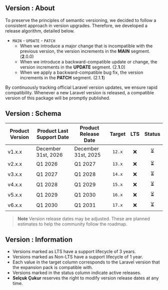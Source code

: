 ## Version : About

To preserve the principles of semantic versioning, we decided to follow a consistent approach in version upgrades.
Therefore, we developed a release algorithm, detailed below.

- `MAIN` - `UPDATE` - `PATCH`
    - When we introduce a major change that is incompatible with the previous version, the version increments in the **MAIN** segment. (**2**.0.0)
    - When we introduce a backward-compatible update or change, the version increments in the **UPDATE** segment. (2.**1**.0)
    - When we apply a backward-compatible bug fix, the version increments in the **PATCH** segment. (2.1.**1**)

By continuously tracking official Laravel version updates, we ensure rapid compatibility. Whenever a new
Laravel version is released, a compatible version of this package will be promptly published.

## Version : Schema

| Product Version | Product Last Support Date | Product Release Date | Target | LTS | Status |
|-----------------|---------------------------|----------------------|:------:|:---:|:------:|
| v1.x.x          | December 31st, 2026       | December 31st, 2025  | `12.x` |  ❌  |   ⏳    |
| v2.x.x          | Q1 2026                   | Q1 2027              | `13.x` |  ❌  |   ⏳    |
| v3.x.x          | Q1 2027                   | Q1 2028              | `14.x` |  ❌  |   ⏳    |
| v4.x.x          | Q1 2028                   | Q1 2029              | `15.x` |  ❌  |   ⏳    |
| v5.x.x          | Q1 2029                   | Q1 2030              | `16.x` |  ❌  |   ⏳    |
| v6.x.x          | Q1 2030                   | Q1 2031              | `17.x` |  ❌  |   ⏳    |

> **Note**
> Version release dates may be adjusted. These are planned estimates to help the community follow the roadmap.

## Version : Information

- Versions marked as LTS have a support lifecycle of 3 years.
- Versions marked as Non-LTS have a support lifecycle of 1 year.
- Each value in the target column corresponds to the Laravel version that the expansion pack is compatible with.
- Versions marked in the status column indicate active releases.
- **Selçuk Çukur** reserves the right to modify version release dates at any time.
